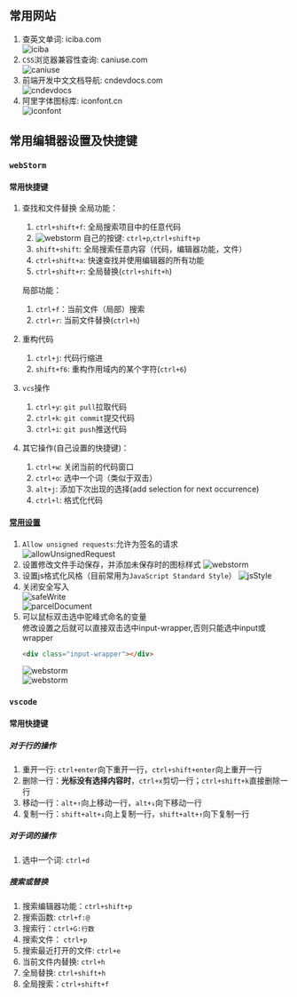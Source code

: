 ## 常用网站
1. 查英文单词: iciba.com  
  ![iciba](./images/iciba.com.png)
2. `CSS`浏览器兼容性查询: caniuse.com  
  ![caniuse](./images/caniuse.png)
3. 前端开发中文文档导航: cndevdocs.com  
  ![cndevdocs](./images/cndevdocs.png)
4. 阿里字体图标库: iconfont.cn  
  ![iconfont](./images/iconfont.png)

## 常用编辑器设置及快捷键

### `webStorm`
#### 常用快捷键
1. 查找和文件替换
    全局功能：
    1. `ctrl+shift+f`: 全局搜索项目中的任意代码
    2. ![webstorm](./images/findFile.png)
      自己的按键: `ctrl+p`,`ctrl+shift+p`
    3. `shift+shift`: 全局搜索任意内容（代码，编辑器功能，文件）
    4. `ctrl+shift+a`: 快速查找并使用编辑器的所有功能  
    5. `ctrl+shift+r`: 全局替换(`ctrl+shift+h`)

    局部功能：
    1. `ctrl+f`：当前文件（局部）搜索
    2. `ctrl+r`: 当前文件替换(`ctrl+h`)

2. 重构代码
    1. `ctrl+j`: 代码行缩进
    2. `shift+f6`: 重构作用域内的某个字符(`ctrl+6`)

3. `vcs`操作
    1. `ctrl+y`: `git pull`拉取代码
    2. `ctrl+k`: `git commit`提交代码
    3. `ctrl+i`: `git push`推送代码

4. 其它操作(自己设置的快捷键)：
    1. `ctrl+w`: 关闭当前的代码窗口
    2. `ctrl+o`: 选中一个词（类似于双击）
    3. `alt+j`: 添加下次出现的选择(add selection for next occurrence)
    4. `ctrl+l`: 格式化代码
#### [常用设置](https://juejin.im/entry/599ad8f26fb9a0249174ef09)
1. `Allow unsigned requests`:允许为签名的请求  
  ![allowUnsignedRequest](./images/allowUnsignedRequest.png)
2. 设置修改文件手动保存，并添加未保存时的图标样式
   ![webstorm](./images/cancel.png)  
3. 设置js格式化风格（目前常用为`JavaScript Standard Style`）
  ![jsStyle](./images/jsStyle.png)
4. 关闭安全写入  
  ![safeWrite](./images/safeWrite.png)  
  ![parcelDocument](./images/parcelDocument.png)
5. 可以鼠标双击选中驼峰式命名的变量  
    修改设置之后就可以直接双击选中input-wrapper,否则只能选中input或wrapper
    ```html
    <div class="input-wrapper"></div>
    ```
   ![webstorm](./images/doubleClick.png)  
   ![webstorm](./images/camelHumps.png)

### `vscode`
#### 常用快捷键
##### 对于行的操作
1. 重开一行: `ctrl+enter`向下重开一行，`ctrl+shift+enter`向上重开一行
2. 删除一行：**光标没有选择内容时**，`ctrl+x`剪切一行；`ctrl+shift+k`直接删除一行
3. 移动一行：`alt+↑`向上移动一行，`alt+↓`向下移动一行
4. 复制一行：`shift+alt+↓`向上复制一行，`shift+alt+↑`向下复制一行
##### 对于词的操作
1. 选中一个词: `ctrl+d`
##### 搜索或替换
1. 搜索编辑器功能：`ctrl+shift+p`
2. 搜索函数: `ctrl+f:@`
3. 搜索行：`ctrl+G:行数`
4. 搜索文件： `ctrl+p`
5. 搜索最近打开的文件: `ctrl+e`
6. 当前文件内替换: `ctrl+h`
7. 全局替换: `ctrl+shift+h`
8. 全局搜索：`ctrl+shift+f`

